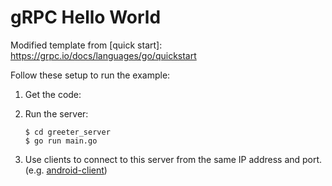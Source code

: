 # gRPC Hello World

Modified template from
[quick start]: https://grpc.io/docs/languages/go/quickstart

Follow these setup to run the example:

 1. Get the code:
 2. Run the server:

    ```console
    $ cd greeter_server
    $ go run main.go
    ```

 3. Use clients to connect to this server from the same IP address and port. (e.g. [android-client](https://github.com/argzdev/android-client-grpc-testing))
